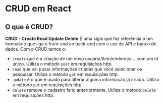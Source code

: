 # CRUD em React

## O que é CRUD?

**CRUD - Create Read Update Delete**
É uma sigla que faz referência a um formulário que liga o front-end ao back-end com o uso de API e banco de dados.
Com o CRUD temos o:
- `create` que é a criação de um novo usuário/item/endereço... com um id único. Utiliza o método `post` em requisições http.
- `read` que vai puxar informações criadas que você selecionar ou pesquisar. Utiliza o método `get` em requisições http.
- `update` é o que é usado para alterar alguma informação já criada. Utiliza o método `put` em requisições http.
- `delete` remove o cadastro feito anteriormente. Utiliza o método `delete` em requisições http.

